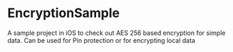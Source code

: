 EncryptionSample
================
A sample project in iOS to check out AES 256 based encryption for simple data.
Can be used for Pin protection or for encrypting local data
